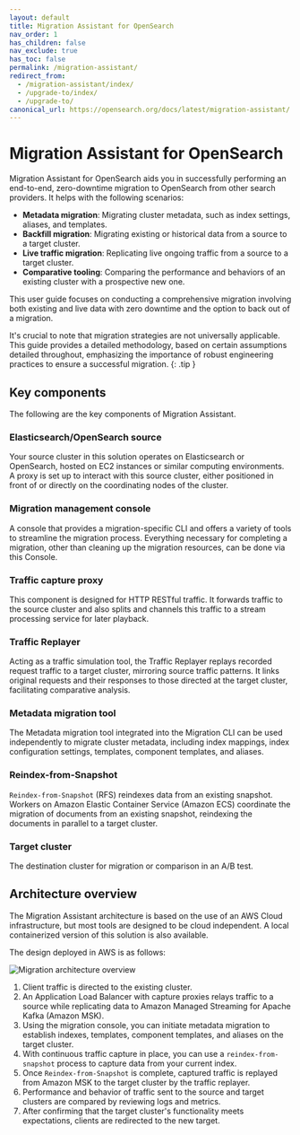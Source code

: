 ```yaml
---
layout: default
title: Migration Assistant for OpenSearch
nav_order: 1
has_children: false
nav_exclude: true
has_toc: false
permalink: /migration-assistant/
redirect_from:
  - /migration-assistant/index/
  - /upgrade-to/index/
  - /upgrade-to/
canonical_url: https://opensearch.org/docs/latest/migration-assistant/
---
```


# Migration Assistant for OpenSearch

Migration Assistant for OpenSearch aids you in successfully performing an end-to-end, zero-downtime migration to OpenSearch from other search providers. It helps with the following scenarios:

- **Metadata migration**: Migrating cluster metadata, such as index settings, aliases, and templates.
- **Backfill migration**: Migrating existing or historical data from a source to a target cluster.
- **Live traffic migration**: Replicating live ongoing traffic from a source to a target cluster.
- **Comparative tooling**: Comparing the performance and behaviors of an existing cluster with a prospective new one.

This user guide focuses on conducting a comprehensive migration involving both existing and live data with zero downtime and the option to back out of a migration.

It's crucial to note that migration strategies are not universally applicable. This guide provides a detailed methodology, based on certain assumptions detailed throughout, emphasizing the importance of robust engineering practices to ensure a successful migration.
{: .tip }

## Key components 

The following are the key components of Migration Assistant.

### Elasticsearch/OpenSearch source

Your source cluster in this solution operates on Elasticsearch or OpenSearch, hosted on EC2 instances or similar computing environments. A proxy is set up to interact with this source cluster, either positioned in front of or directly on the coordinating nodes of the cluster.

### Migration management console

A console that provides a migration-specific CLI and offers a variety of tools to streamline the migration process.  Everything necessary for completing a migration, other than cleaning up the migration resources, can be done via this Console.

### Traffic capture proxy

This component is designed for HTTP RESTful traffic. It forwards traffic to the source cluster and also splits and channels this traffic to a stream processing service for later playback.

### Traffic Replayer

Acting as a traffic simulation tool, the Traffic Replayer replays recorded request traffic to a target cluster, mirroring source traffic patterns. It links original requests and their responses to those directed at the target cluster, facilitating comparative analysis.

### Metadata migration tool

The Metadata migration tool integrated into the Migration CLI can be used independently to migrate cluster metadata, including index mappings, index configuration settings, templates, component templates, and aliases.

### Reindex-from-Snapshot

`Reindex-from-Snapshot` (RFS) reindexes data from an existing snapshot. Workers on Amazon Elastic Container Service (Amazon ECS) coordinate the migration of documents from an existing snapshot, reindexing the documents in parallel to a target cluster.

### Target cluster

The destination cluster for migration or comparison in an A/B test.

## Architecture overview

The Migration Assistant architecture is based on the use of an AWS Cloud infrastructure, but most tools are designed to be cloud independent. A local containerized version of this solution is also available.

The design deployed in AWS is as follows: 

![Migration architecture overview]({{site.url}}{{site.baseurl}}/images/migrations/migrations-architecture-overview.png)

1. Client traffic is directed to the existing cluster.
2. An Application Load Balancer with capture proxies relays traffic to a source while replicating data to Amazon Managed Streaming for Apache Kafka (Amazon MSK).
3. Using the migration console, you can initiate metadata migration to establish indexes, templates, component templates, and aliases on the target cluster.
4. With continuous traffic capture in place, you can use a `reindex-from-snapshot` process to capture data from your current index.
4. Once `Reindex-from-Snapshot` is complete, captured traffic is replayed from Amazon MSK to the target cluster by the traffic replayer.
5. Performance and behavior of traffic sent to the source and target clusters are compared by reviewing logs and metrics.
6. After confirming that the target cluster's functionality meets expectations, clients are redirected to the new target.
